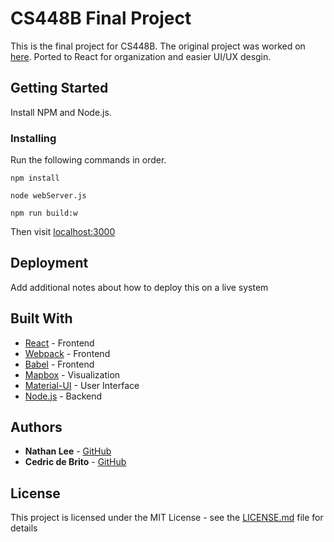 # CS448B Final Project

This is the final project for CS448B.
The original project was worked on [here](https://github.com/cd127/cs448b-assignment4).
Ported to React for organization and easier UI/UX desgin.

## Getting Started

Install NPM and Node.js.

### Installing

Run the following commands in order.

```
npm install
```

```
node webServer.js 
```

```
npm run build:w
```

Then visit [localhost:3000](http://localhost:3000/)

## Deployment

Add additional notes about how to deploy this on a live system

## Built With

* [React](https://reactjs.org/) - Frontend
* [Webpack](https://webpack.js.org/) - Frontend
* [Babel](https://babeljs.io/) - Frontend
* [Mapbox](https://www.mapbox.com/) - Visualization
* [Material-UI](https://material-ui.com/) - User Interface
* [Node.js](https://nodejs.org/en/) - Backend

## Authors

* **Nathan Lee** - [GitHub](https://github.com/esoodev)
* **Cedric de Brito** - [GitHub](https://github.com/cd127)

## License

This project is licensed under the MIT License - see the [LICENSE.md](LICENSE.md) file for details

